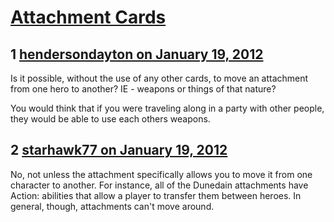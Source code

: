 # [Attachment Cards](https://community.fantasyflightgames.com/topic/59225-attachment-cards/)

## 1 [hendersondayton on January 19, 2012](https://community.fantasyflightgames.com/topic/59225-attachment-cards/?do=findComment&comment=581830)

Is it possible, without the use of any other cards, to move an attachment from one hero to another? IE - weapons or things of that nature?

You would think that if you were traveling along in a party with other people, they would be able to use each others weapons.

## 2 [starhawk77 on January 19, 2012](https://community.fantasyflightgames.com/topic/59225-attachment-cards/?do=findComment&comment=581840)

No, not unless the attachment specifically allows you to move it from one character to another. For instance, all of the Dunedain attachments have Action: abilities that allow a player to transfer them between heroes. In general, though, attachments can't move around.

